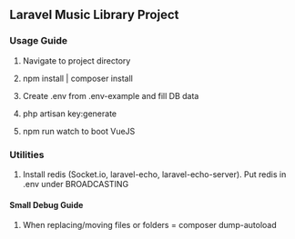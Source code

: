 ## Laravel Music Library Project

### Usage Guide

1) Navigate to project directory

2) npm install | composer install

3) Create .env from .env-example and fill DB data

4) php artisan key:generate

5) npm run watch to boot VueJS


### Utilities

1) Install redis (Socket.io, laravel-echo, laravel-echo-server). Put redis in
.env under BROADCASTING


#### Small Debug Guide

1) When replacing/moving files or folders = composer dump-autoload